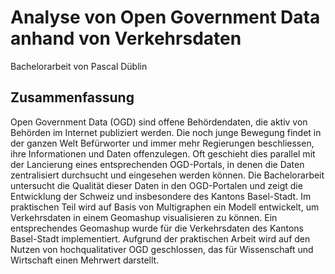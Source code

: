 # Analyse von Open Government Data anhand von Verkehrsdaten
Bachelorarbeit von Pascal Düblin

## Zusammenfassung
Open Government Data (OGD) sind offene Behördendaten, die aktiv von Behörden im Internet publiziert werden. Die noch junge Bewegung findet in der ganzen Welt Befürworter und immer mehr Regierungen beschliessen, ihre Informationen und Daten offenzulegen. Oft geschieht dies parallel mit der Lancierung eines entsprechenden OGD-Portals, in denen die Daten zentralisiert durchsucht und eingesehen werden können.
Die Bachelorarbeit untersucht die Qualität dieser Daten in den OGD-Portalen und zeigt die Entwicklung der Schweiz und insbesondere des Kantons Basel-Stadt. Im praktischen Teil wird auf Basis von Multigraphen ein Modell entwickelt, um Verkehrsdaten in einem Geomashup visualisieren zu können. Ein entsprechendes Geomashup wurde für die Verkehrsdaten des Kantons Basel-Stadt implementiert. Aufgrund der praktischen Arbeit wird auf den Nutzen von hochqualitativer OGD geschlossen, das für Wissenschaft und Wirtschaft einen Mehrwert darstellt.
